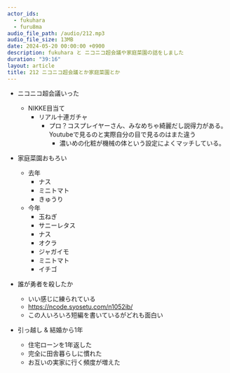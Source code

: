 ```yaml
---
actor_ids:
  - fukuhara
  - furu8ma
audio_file_path: /audio/212.mp3
audio_file_size: 13MB
date: 2024-05-20 00:00:00 +0900
description: fukuhara と ニコニコ超会議や家庭菜園の話をしました
duration: "39:16"
layout: article
title: 212 ニコニコ超会議とか家庭菜園とか
---
```


- ニコニコ超会議いった
    - NIKKE目当て
        - リアル十連ガチャ
            - プロ？コスプレイヤーさん、みなめちゃ綺麗だし説得力がある。Youtubeで見るのと実際自分の目で見るのはまた違う
                - 濃いめの化粧が機械の体という設定によくマッチしている。

- 家庭菜園おもろい
    - 去年
        - ナス
        - ミニトマト
        - きゅうり
    - 今年
        - 玉ねぎ
        - サニーレタス
        - ナス
        - オクラ
        - ジャガイモ
        - ミニトマト
        - イチゴ

- 誰が勇者を殺したか
    - いい感じに練られている
    - https://ncode.syosetu.com/n1052ib/
    - この人いろいろ短編を書いているがどれも面白い

- 引っ越し & 結婚から1年
    - 住宅ローンを1年返した
    - 完全に田舎暮らしに慣れた
    - お互いの実家に行く頻度が増えた

